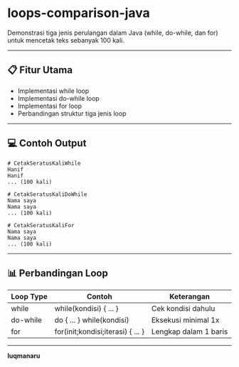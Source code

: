 # loops-comparison-java
Demonstrasi tiga jenis perulangan dalam Java (while, do-while, dan for) untuk mencetak teks sebanyak 100 kali.

---

## 📋 Fitur Utama
- Implementasi while loop
- Implementasi do-while loop  
- Implementasi for loop
- Perbandingan struktur tiga jenis loop

---

## 💻 Contoh Output
```
# CetakSeratusKaliWhile
Hanif
Hanif
... (100 kali)

# CetakSeratusKaliDoWhile
Nama saya
Nama saya
... (100 kali)

# CetakSeratusKaliFor
Nama saya
Nama saya
... (100 kali)
```

---

## 📊 Perbandingan Loop

|Loop Type|	Contoh|	Keterangan|
|----------|------|---------|
|while	|while(kondisi) { ... }	|Cek kondisi dahulu|
|do-while	|do { ... } while(kondisi)	|Eksekusi minimal 1x|
|for	|for(init;kondisi;iterasi) { ... }|	Lengkap dalam 1 baris|

---

**luqmanaru**
